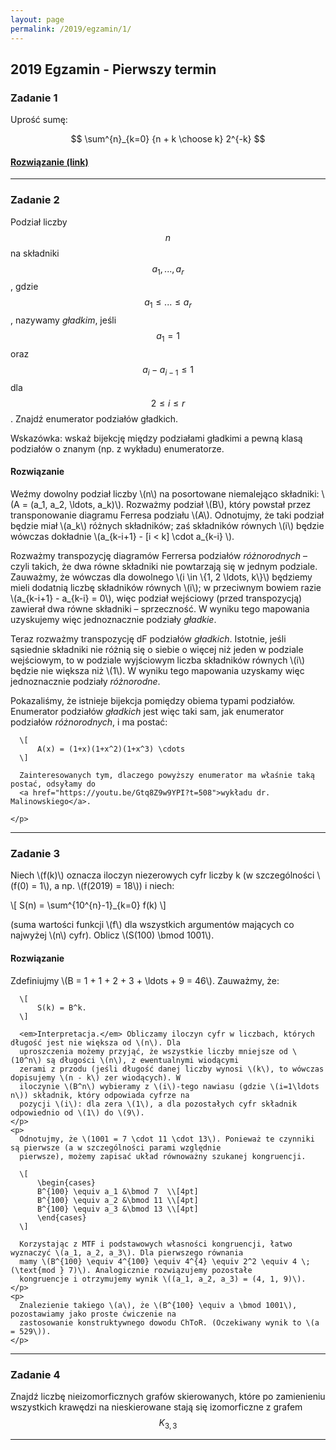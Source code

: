 ```yaml
---
layout: page
permalink: /2019/egzamin/1/
---
```


## 2019 Egzamin - Pierwszy termin

### Zadanie 1

Uprość sumę:

$$ \sum^{n}_{k=0} {n + k \choose k} 2^{-k} $$

<div>
  <h4 class="collapsible"><a href="https://math.stackexchange.com/q/1874816">Rozwiązanie (link)</a></h4>
</div>

---

### Zadanie 2

Podział liczby $$n$$ na składniki $$ a_{1} , ... , a_{r} $$, gdzie $$ a_{1} \leq ... \leq a_{r} $$,
nazywamy *gładkim*, jeśli $$ a_{1} = 1 $$ oraz $$ a_{i} - a_{i-1} \leq 1 $$ dla $$ 2 \leq i \leq r $$.
Znajdź enumerator podziałów gładkich.

Wskazówka: wskaż bijekcję między podziałami gładkimi a pewną klasą podziałów o znanym (np. z wykładu)
enumeratorze.

<div data-collapse>
  <h4 class="collapsible">Rozwiązanie</h4>
  <div class="solution">
    <p>
      Weźmy dowolny podział liczby \(n\) na posortowane niemalejąco składniki: \(A = (a_1, a_2, \ldots, a_k)\). Rozważmy
      podział \(B\), który powstał przez transponowanie diagramu Ferresa podziału \(A\). Odnotujmy, że taki podział
      będzie miał \(a_k\) różnych składników; zaś składników równych \(i\) będzie wówczas dokładnie \(a_{k-i+1} - [i <
      k] \cdot a_{k-i} \).
    </p>
    <p>
      Rozważmy transpozycję diagramów Ferrersa podziałów <em>różnorodnych</em> – czyli takich, że dwa równe składniki
      nie powtarzają się w jednym podziale. Zauważmy, że wówczas dla dowolnego \(i \in \{1, 2 \ldots, k\}\) będziemy
      mieli dodatnią liczbę składników równych \(i\); w przeciwnym bowiem razie \(a_{k-i+1} - a_{k-i} = 0\), więc
      podział wejściowy (przed transpozycją) zawierał dwa równe składniki – sprzeczność. W wyniku tego mapowania
      uzyskujemy więc jednoznacznie podziały <em>gładkie</em>.
    </p>
    <p>
      Teraz rozważmy transpozycję dF podziałów <em>gładkich</em>. Istotnie, jeśli sąsiednie składniki nie różnią się o
      siebie o więcej niż jeden w podziale wejściowym, to w podziale wyjściowym liczba składników równych \(i\) będzie
      nie większa niż \(1\). W wyniku tego mapowania uzyskamy więc jednoznacznie podziały <em>różnorodne</em>.
    </p>
    <p>
      Pokazaliśmy, że istnieje bijekcja pomiędzy obiema typami podziałów. Enumerator podziałów <em>gładkich</em> jest
      więc taki sam, jak enumerator podziałów <em>różnorodnych</em>, i ma postać:

      \[
          A(x) = (1+x)(1+x^2)(1+x^3) \cdots
      \]

      Zainteresowanych tym, dlaczego powyższy enumerator ma właśnie taką postać, odsyłamy do
      <a href="https://youtu.be/Gtq8Z9w9YPI?t=508">wykładu dr. Malinowskiego</a>.

    </p>
  </div>
</div>

---

### Zadanie 3

Niech \\(f(k)\\) oznacza iloczyn niezerowych cyfr liczby k (w szczególności \\(f(0) = 1\\), a np.
\\(f(2019) = 18\\)) i niech:

\\[ S(n) = \sum^{10^{n}-1}_{k=0} f(k) \\]

(suma wartości funkcji \\(f\\) dla wszystkich argumentów mających co najwyżej \\(n\\) cyfr). Oblicz
\\(S(100) \bmod 1001\\).

<div data-collapse>
  <h4 class="collapsible">Rozwiązanie</h4>
  <div class="solution">
    <p>
      Zdefiniujmy \(B = 1 + 1 + 2 + 3 + \ldots + 9 = 46\). Zauważmy, że:

      \[
          S(k) = B^k.
      \]

      <em>Interpretacja.</em> Obliczamy iloczyn cyfr w liczbach, których długość jest nie większa od \(n\). Dla
      uproszczenia możemy przyjąć, że wszystkie liczby mniejsze od \(10^n\) są długości \(n\), z ewentualnymi wiodącymi
      zerami z przodu (jeśli długość danej liczby wynosi \(k\), to wówczas dopisujemy \(n - k\) zer wiodących). W
      iloczynie \(B^n\) wybieramy z \(i\)-tego nawiasu (gdzie \(i=1\ldots n\)) składnik, który odpowiada cyfrze na
      pozycji \(i\): dla zera \(1\), a dla pozostałych cyfr składnik odpowiednio od \(1\) do \(9\).
    </p>
    <p>
      Odnotujmy, że \(1001 = 7 \cdot 11 \cdot 13\). Ponieważ te czynniki są pierwsze (a w szczególności parami względnie
      pierwsze), możemy zapisać układ równoważny szukanej kongruencji.

      \[
          \begin{cases}
          B^{100} \equiv a_1 &\bmod 7  \\[4pt]
          B^{100} \equiv a_2 &\bmod 11 \\[4pt]
          B^{100} \equiv a_3 &\bmod 13 \\[4pt]
          \end{cases}
      \]

      Korzystając z MTF i podstawowych własności kongruencji, łatwo wyznaczyć \(a_1, a_2, a_3\). Dla pierwszego równania
      mamy \(B^{100} \equiv 4^{100} \equiv 4^{4} \equiv 2^2 \equiv 4 \; (\text{mod } 7)\). Analogicznie rozwiązujemy pozostałe
      kongruencje i otrzymujemy wynik \((a_1, a_2, a_3) = (4, 1, 9)\).
    </p>
    <p>
      Znalezienie takiego \(a\), że \(B^{100} \equiv a \bmod 1001\), pozostawiamy jako proste ćwiczenie na
      zastosowanie konstruktywnego dowodu ChToR. (Oczekiwany wynik to \(a = 529\)).
    </p>
  </div>
</div>



---

### Zadanie 4

Znajdź liczbę nieizomorficznych grafów skierowanych, które po zamienieniu wszystkich krawędzi na
nieskierowane stają się izomorficzne z grafem $$ K_{3,3} $$

---



